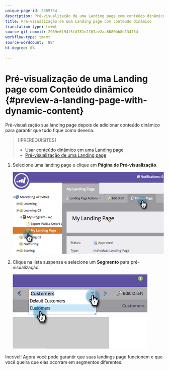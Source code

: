 ```yaml
---
unique-page-id: 2359734
description: Pré-visualização de uma Landing page com conteúdo dinâmico - Documentos do Marketing - Documentação do produto
title: Pré-visualização de uma Landing page com conteúdo dinâmico
translation-type: tm+mt
source-git-commit: 2969e6f94f5fd781e2167ae2aa8680bb8d134754
workflow-type: tm+mt
source-wordcount: '88'
ht-degree: 0%

---
```



# Pré-visualização de uma Landing page com Conteúdo dinâmico {#preview-a-landing-page-with-dynamic-content}

Pré-visualização sua landing page depois de adicionar conteúdo dinâmico para garantir que tudo fique como deveria.

>[!PREREQUISITES]
>
>* [Usar conteúdo dinâmico em uma Landing page](/help/marketo/product-docs/demand-generation/landing-pages/personalizing-landing-pages/use-dynamic-content-in-a-landing-page.md)
>* [Pré-visualização de uma Landing page](/help/marketo/product-docs/demand-generation/landing-pages/landing-page-actions/preview-a-landing-page.md)


1. Selecione uma landing page e clique em **Página de Pré-visualização**.

   ![](assets/image2014-9-17-16-3a9-3a55.png)

1. Clique na lista suspensa e selecione um **Segmento** para pré-visualização.

   ![](assets/image2014-9-25-15-3a34-3a40.png)

Incrível! Agora você pode garantir que suas landings page funcionem e que você queira que elas ocorram em segmentos diferentes.
